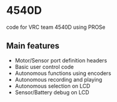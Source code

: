 # 4540D
code for VRC team 4540D using PROSe
## Main features
* Motor/Sensor port definition headers
* Basic user control code
* Autonomous functions using encoders
* Autonomous recording and playing
* Autonomous selection on LCD
* Sensor/Battery debug on LCD
